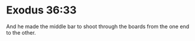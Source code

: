 # Exodus 36:33

And he made the middle bar to shoot through the boards from the one end to the other.